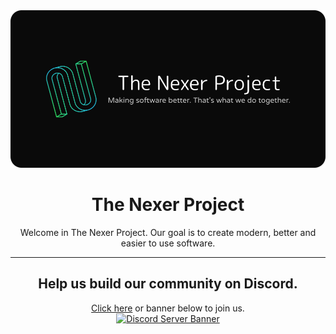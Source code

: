 <div align="center">
    <img src="/Profile Readme File Assets/The Nexer Project Banner With Rounded Corners - 1000x500.png">
    <h1>The Nexer Project</h1>
    <p>Welcome in The Nexer Project. Our goal is to create modern, better and easier to use software.</p>
    <hr>
    <h2>Help us build our community on Discord.</h2>
    <a href="https://discord.gg/CVCQPakcfg">Click here</a> or banner below to join us.
    <br>
    <a href="https://discord.gg/CVCQPakcfg">
        <img src="https://discordapp.com/api/guilds/956600349286887434/widget.png?style=banner2" alt="Discord Server Banner">
    </a>
</div>
